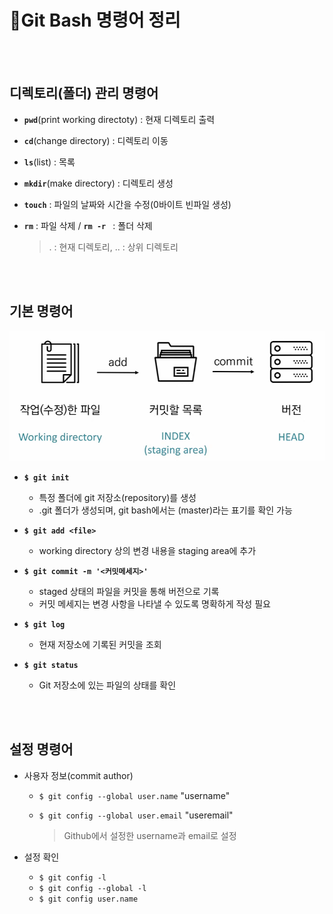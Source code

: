 # 📝Git Bash 명령어 정리

<br/><br/>

## 디렉토리(폴더) 관리 명령어

- **`pwd`**(print working directoty) : 현재 디렉토리 출력

- **`cd`**(change directory) : 디렉토리 이동

- **`ls`**(list) : 목록

- **`mkdir`**(make directory) : 디렉토리 생성

- **`touch`** : 파일의 날짜와 시간을 수정(0바이트 빈파일 생성)

- **`rm`** : 파일 삭제 / **`rm -r `** : 폴더 삭제

  > . : 현재 디렉토리, .. : 상위 디렉토리

<br/><br/>

## 기본 명령어

![image-20220706232045741](git_bash_command.assets/image-20220706232045741.png)

- **`$ git init`**
  - 특정 폴더에 git 저장소(repository)를 생성
  - .git 폴더가 생성되며, git bash에서는 (master)라는 표기를 확인 가능

- **`$ git add <file>`**
  - working directory 상의 변경 내용을 staging area에 추가
- **`$ git commit -m '<커밋메세지>'`**
  - staged 상태의 파일을 커밋을 통해 버전으로 기록
  - 커밋 메세지는 변경 사항을 나타낼 수 있도록 명확하게 작성 필요

- **`$ git log`**
  - 현재 저장소에 기록된 커밋을 조회
- **`$ git status`** 
  - Git 저장소에 있는 파일의 상태를 확인

<br/><br/>

## 설정 명령어

- 사용자 정보(commit author)

  - `$ git config --global user.name` "username"

  - `$ git config --global user.email` "useremail"

    > Github에서 설정한 username과 email로 설정

- 설정 확인
  - `$ git config -l`
  - `$ git config --global -l`
  - `$ git config user.name`